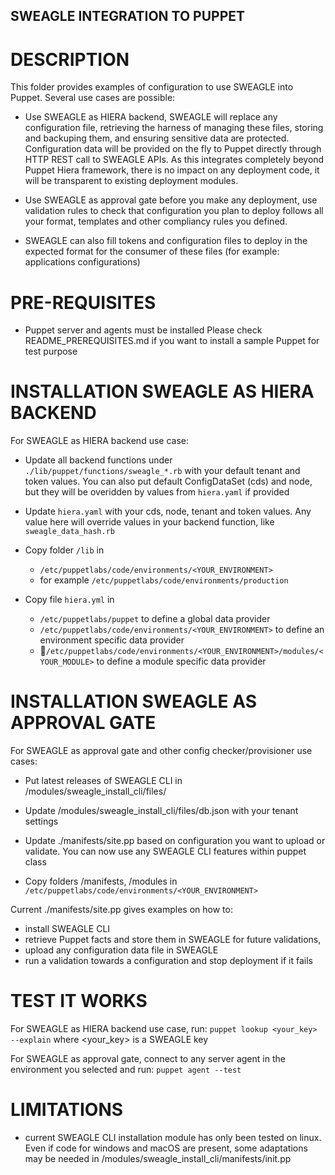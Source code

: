 ## SWEAGLE INTEGRATION TO PUPPET


# DESCRIPTION

This folder provides examples of configuration to use SWEAGLE into Puppet.
Several use cases are possible:

- Use SWEAGLE as HIERA backend, SWEAGLE will replace any configuration file, retrieving the harness of managing these files, storing and backuping them, and ensuring sensitive data are protected. Configuration data will be provided on the fly to Puppet directly through HTTP REST call to SWEAGLE APIs. As this integrates completely beyond Puppet Hiera framework, there is no impact on any deployment code, it will be transparent to existing deployment modules.

- Use SWEAGLE as approval gate before you make any deployment, use validation rules to check that configuration you plan to deploy follows all your format, templates and other compliancy rules you defined.

- SWEAGLE can also fill tokens and configuration files to deploy in the expected format for the consumer of these files (for example: applications configurations)


# PRE-REQUISITES

- Puppet server and agents must be installed
Please check README_PREREQUISITES.md if you want to install a sample Puppet for test purpose


# INSTALLATION SWEAGLE AS HIERA BACKEND

For SWEAGLE as HIERA backend use case:
- Update all backend functions under `./lib/puppet/functions/sweagle_*.rb` with your default tenant and token values. You can also put default ConfigDataSet (cds) and node, but they will be overidden by values from `hiera.yaml` if provided

- Update `hiera.yaml` with your cds, node, tenant and token values. Any value here will override values in your backend function, like `sweagle_data_hash.rb`

- Copy folder `/lib` in
    - `/etc/puppetlabs/code/environments/<YOUR_ENVIRONMENT>`
    - for example `/etc/puppetlabs/code/environments/production`

- Copy file `hiera.yml` in
    - `/etc/puppetlabs/puppet` to define a global data provider
    - `/etc/puppetlabs/code/environments/<YOUR_ENVIRONMENT>` to define an environment specific data provider
    - `/etc/puppetlabs/code/environments/<YOUR_ENVIRONMENT>/modules/<YOUR_MODULE>` to define a module specific data provider


# INSTALLATION SWEAGLE AS APPROVAL GATE

For SWEAGLE as approval gate and other config checker/provisioner use cases:
- Put latest releases of SWEAGLE CLI in /modules/sweagle_install_cli/files/

- Update /modules/sweagle_install_cli/files/db.json with your tenant settings

- Update ./manifests/site.pp based on configuration you want to upload or validate. You can now use any SWEAGLE CLI features within puppet class

- Copy folders /manifests, /modules in `/etc/puppetlabs/code/environments/<YOUR_ENVIRONMENT>`

Current ./manifests/site.pp gives examples on how to:
- install SWEAGLE CLI
- retrieve Puppet facts and store them in SWEAGLE for future validations,
- upload any configuration data file in SWEAGLE
- run a validation towards a configuration and stop deployment if it fails


# TEST IT WORKS

For SWEAGLE as HIERA backend use case, run:
`puppet lookup <your_key> --explain`
where <your_key> is a SWEAGLE key

For SWEAGLE as approval gate, connect to any server agent in the environment you selected and run:
`puppet agent --test`


# LIMITATIONS

- current SWEAGLE CLI installation module has only been tested on linux. Even if code for windows and macOS are present, some adaptations may be needed in /modules/sweagle_install_cli/manifests/init.pp
